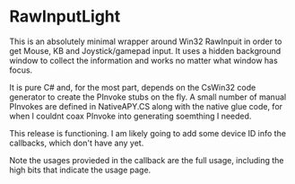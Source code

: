 # RawInputLight

This is an absolutely minimal wrapper around Win32 RawInpuit in order to get Mouse, KB and Joystick/gamepad input.
It uses a hidden background window to collect the information and works no matter what window has focus.

It is pure C# and, for the most part, depends on the CsWin32 code generator to create the PInvoke stubs on the fly.
A small number of manual PInvokes are defined in  NativeAPY.CS along with the  native glue code, for when
I couldnt coax PInvoke into generating soemthing I needed.

This release is functioning.  I am likely going to add some device ID info the callbacks, which don't have any
yet.

Note the usages provieded in the callback are the full usage, including the high bits that indicate the usage page.
